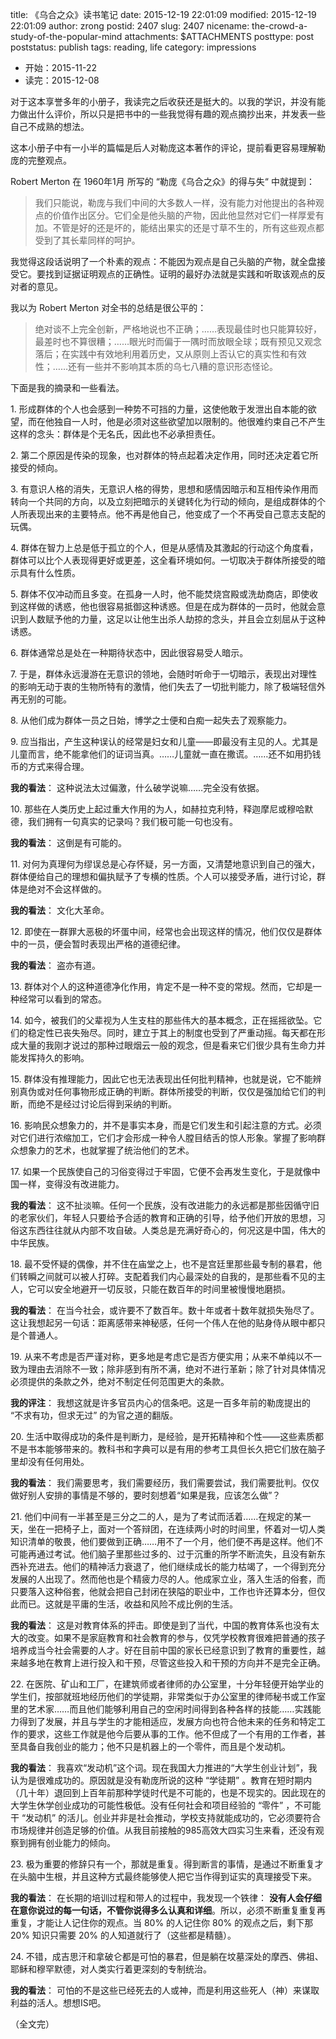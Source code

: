 title: 《乌合之众》读书笔记
date: 2015-12-19 22:01:09
modified: 2015-12-19 22:01:09
author: zrong
postid: 2407
slug: 2407
nicename: the-crowd-a-study-of-the-popular-mind
attachments: $ATTACHMENTS
posttype: post
poststatus: publish
tags: reading, life
category: impressions

- 开始：2015-11-22
- 读完：2015-12-08

对于这本享誉多年的小册子，我读完之后收获还是挺大的。以我的学识，并没有能力做出什么评价，所以只是把书中的一些我觉得有趣的观点摘抄出来，并发表一些自己不成熟的想法。

这本小册子中有一小半的篇幅是后人对勒庞这本著作的评论，提前看更容易理解勒庞的完整观点。

Robert Merton 在 1960年1月 所写的 “勒庞《乌合之众》的得与失“ 中就提到：<!--more-->

> 我们只能说，勒庞与我们中间的大多数人一样，没有能力对他提出的各种观点的价值作出区分。它们全是他头脑的产物，因此他显然对它们一样厚爱有加。不管是好的还是坏的，能结出果实的还是寸草不生的，所有这些观点都受到了其长辈同样的呵护。

我觉得这段话说明了一个朴素的观点：不能因为观点是自己头脑的产物，就全盘接受它。要找到证据证明观点的正确性。证明的最好办法就是实践和听取该观点的反对者的意见。

我以为 Robert Merton 对全书的总结是很公平的：

> 绝对谈不上完全创新，严格地说也不正确；……表现最佳时也只能算较好，最差时也不算很糟；……眼光时而偏于一隅时而放眼全球；既有预见又观念落后；在实践中有效地利用着历史，又从原则上否认它的真实性和有效性；……还有一些并不影响其本质的乌七八糟的意识形态怪论。


下面是我的摘录和一些看法。

1\. 形成群体的个人也会感到一种势不可挡的力量，这使他敢于发泄出自本能的欲望，而在他独自一人时，他是必须对这些欲望加以限制的。他很难约束自己不产生这样的念头：群体是个无名氏，因此也不必承担责任。

2\. 第二个原因是传染的现象，也对群体的特点起着决定作用，同时还决定着它所接受的倾向。

3\. 有意识人格的消失，无意识人格的得势，思想和感情因暗示和互相传染作用而转向一个共同的方向，以及立刻把暗示的关键转化为行动的倾向，是组成群体的个人所表现出来的主要特点。他不再是他自己，他变成了一个不再受自己意志支配的玩偶。

4\. 群体在智力上总是低于孤立的个人，但是从感情及其激起的行动这个角度看，群体可以比个人表现得更好或更差，这全看环境如何。一切取决于群体所接受的暗示具有什么性质。

5\. 群体不仅冲动而且多变。在孤身一人时，他不能焚烧宫殿或洗劫商店，即使收到这样做的诱惑，他也很容易抵御这种诱惑。但是在成为群体的一员时，他就会意识到人数赋予他的力量，这足以让他生出杀人劫掠的念头，并且会立刻屈从于这种诱惑。

6\. 群体通常总是处在一种期待状态中，因此很容易受人暗示。

7\. 于是，群体永远漫游在无意识的领地，会随时听命于一切暗示，表现出对理性的影响无动于衷的生物所特有的激情，他们失去了一切批判能力，除了极端轻信外再无别的可能。

8\. 从他们成为群体一员之日始，博学之士便和白痴一起失去了观察能力。

9\. 应当指出，产生这种误认的经常是妇女和儿童——即最没有主见的人。尤其是儿童而言，绝不能拿他们的证词当真。……儿童就一直在撒谎。……还不如用扔钱币的方式来得合理。

**我的看法**： 这种说法太过偏激，什么破学说嘛……完全没有依据。

10\. 那些在人类历史上起过重大作用的为人，如赫拉克利特，释迦摩尼或穆哈默德，我们拥有一句真实的记录吗？我们极可能一句也没有。

**我的看法**： 这倒是有可能的。

11\. 对何为真理何为缪误总是心存怀疑，另一方面，又清楚地意识到自己的强大，群体便给自己的理想和偏执赋予了专横的性质。个人可以接受矛盾，进行讨论，群体是绝对不会这样做的。

**我的看法**： 文化大革命。

12\. 即使在一群罪大恶极的坏蛋中间，经常也会出现这样的情况，他们仅仅是群体中的一员，便会暂时表现出严格的道德纪律。

**我的看法**： 盗亦有道。

13\. 群体对个人的这种道德净化作用，肯定不是一种不变的常规。然而，它却是一种经常可以看到的常态。

14\. 如今，被我们的父辈视为人生支柱的那些伟大的基本概念，正在摇摇欲坠。它们的稳定性已丧失殆尽。同时，建立于其上的制度也受到了严重动摇。每天都在形成大量的我刚才说过的那种过眼烟云一般的观念，但是看来它们很少具有生命力并能发挥持久的影响。

15\. 群体没有推理能力，因此它也无法表现出任何批判精神，也就是说，它不能辨别真伪或对任何事物形成正确的判断。群体所接受的判断，仅仅是强加给它们的判断，而绝不是经过讨论后得到采纳的判断。

16\. 影响民众想象力的，并不是事实本身，而是它们发生和引起注意的方式。必须对它们进行浓缩加工，它们才会形成一种令人膛目结舌的惊人形象。掌握了影响群众想象力的艺术，也就掌握了统治他们的艺术。

17\. 如果一个民族使自己的习俗变得过于牢固，它便不会再发生变化，于是就像中国一样，变得没有改进能力。

**我的看法**： 这不扯淡嘛。任何一个民族，没有改进能力的永远都是那些因循守旧的老家伙们，年轻人只要给予合适的教育和正确的引导，给予他们开放的思想，习俗这东西往往就从内部不攻自破。人类总是充满好奇心的，何况这是中国，伟大的中华民族。

18\. 最不受怀疑的偶像，并不住在庙堂之上，也不是宫廷里那些最专制的暴君，他们转瞬之间就可以被人打碎。支配着我们内心最深处的自我的，是那些看不见的主人，它可以安全地避开一切反驳，只能在数百年的时间里被慢慢地磨损。

**我的看法**： 在当今社会，或许要不了数百年。数十年或者十数年就损失殆尽了。这让我想起另一句话：距离感带来神秘感，任何一个伟人在他的贴身侍从眼中都只是个普通人。

19\. 从来不考虑是否严谨对称，更多地是考虑它是否方便实用；从来不单纯以不一致为理由去消除不一致；除非感到有所不满，绝对不进行革新；除了针对具体情况必须提供的条款之外，绝对不制定任何范围更大的条款。

**我的评注**： 我想这就是许多官员内心的信条吧。这是一百多年前的勒庞提出的 “不求有功，但求无过” 的为官之道的翻版。

20\. 生活中取得成功的条件是判断力，是经验，是开拓精神和个性——这些素质都不是书本能够带来的。教科书和字典可以是有用的参考工具但长久把它们放在脑子里却没有任何用处。

**我的看法**： 我们需要思考，我们需要经历，我们需要尝试，我们需要批判。仅仅做好别人安排的事情是不够的，要时刻想着“如果是我，应该怎么做”？

21\. 他们中间有一半甚至是三分之二的人，是为了考试而活着……在规定的某一天，坐在一把椅子上，面对一个答辩团，在连续两小时的时间里，怀着对一切人类知识清单的敬畏，他们要做到正确……用不了一个月，他们便不再是这样。他们不可能再通过考试。他们脑子里那些过多的、过于沉重的所学不断流失，且没有新东西补充进去。他们的精神活力衰退了，他们继续成长的能力枯竭了，一个得到充分发展的人出现了。然而他也是个精疲力尽的人。他成家立业，落入生活的俗套，而只要落入这种俗套，他就会把自己封闭在狭隘的职业中，工作也许还算本分，但仅此而已。这就是平庸的生活，收益和风险不成比例的生活。

**我的看法**： 这是对教育体系的抨击。即使是到了当代，中国的教育体系也没有太大的改变。如果不是家庭教育和社会教育的参与，仅凭学校教育很难把普通的孩子培养成当今社会需要的人才。好在目前中国的家长已经意识到了教育的重要性，越来越多地在教育上进行投入和干预，尽管这些投入和干预的方向并不是完全正确。

22\. 在医院、矿山和工厂，在建筑师或者律师的办公室里，十分年轻便开始学业的学生们，按部就班地经历他们的学徒期，非常类似于办公室里的律师秘书或工作室里的艺术家……而且他们能够利用自己的空闲时间得到各种各样的技能……实践能力得到了发展，并且与学生的才能相适应，发展方向也符合他未来的任务和特定工作的要求，这些工作就是他今后要从事的工作。他不但成了一个有用的工作者，甚至具备自我创业的能力；他不只是机器上的一个零件，而且是个发动机。

**我的看法**： 我喜欢“发动机”这个词。现在我国大力推进的“大学生创业计划”，我认为是很难成功的。原因就是没有勒庞所说的这种 “学徒期” 。教育在短时期内（几十年）退回到上百年前那种学徒时代是不可能的，也是不现实的。因此现在的大学生休学创业成功的可能性极低。没有任何社会和项目经验的  “零件” ，不可能干 “发动机” 的活儿。创业并非是社会推动，学校支持就能成功的，它必须要符合市场规律并创造足够的价值。从我目前接触的985高效大四实习生来看，还没有观察到拥有创业能力的倾向。

23\. 极为重要的修辞只有一个，那就是重复。得到断言的事情，是通过不断重复才在头脑中生根，并且这种方式最终能够使人把它当作得到证实的真理接受下来。

**我的看法**： 在长期的培训过程和带人的过程中，我发现一个铁律： **没有人会仔细在意你说过的每一句话，不管你说得多么认真和详细**。所以，必须不断重复重复再重复，才能让人记住你的观点。当 80% 的人记住你 80% 的观点之后，剩下那 20% 知识只需要 20% 的人知道就行了（这些都是精髓）。

24\. 不错，成吉思汗和拿破仑都是可怕的暴君，但是躺在坟墓深处的摩西、佛祖、耶稣和穆罕默德，对人类实行着更深刻的专制统治。

**我的看法**： 可怕的不是这些已经死去的人或神，而是利用这些死人（神）来谋取利益的活人。想想IS吧。

（全文完）
